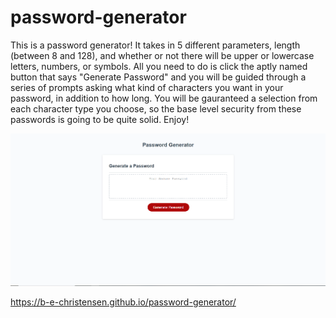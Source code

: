 # password-generator

This is a password generator! It takes in 5 different parameters, length (between 8 and 128), and whether or not there will be upper or lowercase letters, numbers, or symbols. All you need to do is click the aptly named button that says "Generate Password" and you will be guided through a series of prompts asking what kind of characters you want in your password, in addition to how long. You will be gauranteed a selection from each character type you choose, so the base level security from these passwords is going to be quite solid. Enjoy! 

![Image of Website](./image/passwordGenerator.png)

https://b-e-christensen.github.io/password-generator/
